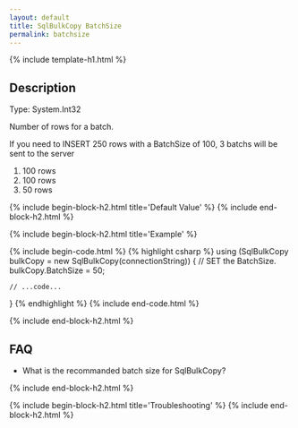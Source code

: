 ```yaml
---
layout: default
title: SqlBulkCopy BatchSize
permalink: batchsize
---
```


{% include template-h1.html %}

## Description
Type: System.Int32

Number of rows for a batch.

If you need to INSERT 250 rows with a BatchSize of 100, 3 batchs will be sent to the server
1. 100 rows
2. 100 rows
3. 50 rows

{% include begin-block-h2.html title='Default Value' %}
{% include end-block-h2.html %}

{% include begin-block-h2.html title='Example' %}

{% include begin-code.html %}
{% highlight csharp %}
using (SqlBulkCopy bulkCopy = new SqlBulkCopy(connectionString))
{
	// SET the BatchSize.
	bulkCopy.BatchSize = 50;
	
	// ...code...
}
{% endhighlight %}
{% include end-code.html %}

{% include end-block-h2.html %}

## FAQ
- What is the recommanded batch size for SqlBulkCopy?

{% include end-block-h2.html %}

{% include begin-block-h2.html title='Troubleshooting' %}
{% include end-block-h2.html %}
